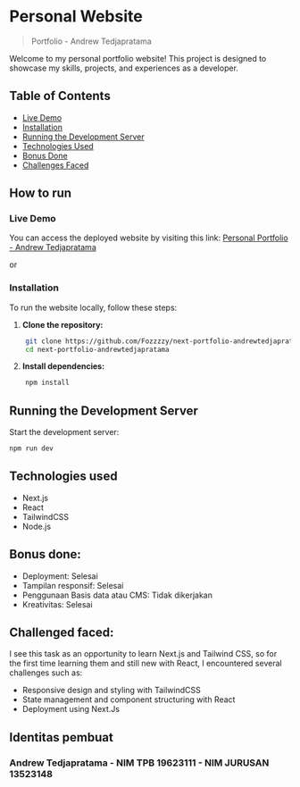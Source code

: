 # Personal Website

> Portfolio - Andrew Tedjapratama 

Welcome to my personal portfolio website! This project is designed to showcase my skills, projects, and experiences as a developer.

## Table of Contents

- [Live Demo](#live-demo)
- [Installation](#installation)
- [Running the Development Server](#running-the-development-server)
- [Technologies Used](#technologies-used)
- [Bonus Done](#bonus-done)
- [Challenges Faced](#challenges-faced)


## How to run

### Live Demo
You can access the deployed website by visiting this link: [Personal Portfolio - Andrew Tedjapratama](https://next-portfolio-andrewtedjapratama.vercel.app/)

or

### Installation
To run the website locally, follow these steps:

1. **Clone the repository:**

```bash
    git clone https://github.com/Fozzzzy/next-portfolio-andrewtedjapratama.git
    cd next-portfolio-andrewtedjapratama
```

2. **Install dependencies:**

```bash
    npm install
```

## Running the Development Server

Start the development server:

```bash
npm run dev

```

## Technologies used
* Next.js
* React 
* TailwindCSS
* Node.js


## Bonus done:
* Deployment: Selesai
* Tampilan responsif: Selesai
* Penggunaan Basis data atau CMS: Tidak dikerjakan
* Kreativitas: Selesai

## Challenged faced:
I see this task as an opportunity to learn Next.js and Tailwind CSS, so for the first time learning them and still new with React, I encountered several challenges such as:
* Responsive design and styling with TailwindCSS
* State management and component structuring with React 
* Deployment using Next.Js

## Identitas pembuat
### Andrew Tedjapratama - NIM TPB 19623111 - NIM JURUSAN 13523148